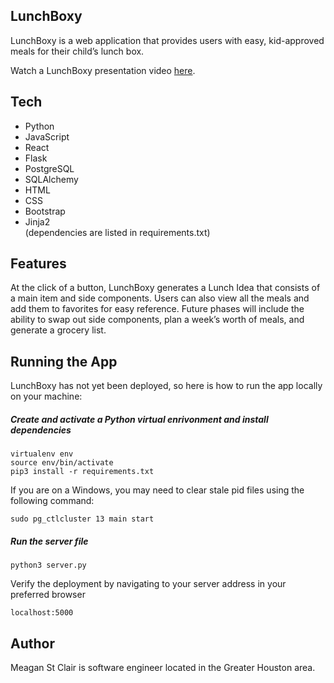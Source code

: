 <h2 class="code-line" data-line-start=0 data-line-end=1 ><a id="LunchBoxy_0"></a>LunchBoxy</h2>
<p class="has-line-data" data-line-start="1" data-line-end="2">LunchBoxy is a web application that provides users with easy, kid-approved meals for their child’s lunch box.</p>
<p class="has-line-data" data-line-start="3" data-line-end="4">Watch a LunchBoxy presentation video <a href="https://youtu.be/EnDWrE_RAqg">here</a>.</p>
<h2 class="code-line" data-line-start=5 data-line-end=6 ><a id="Tech_5"></a>Tech</h2>
<ul>
<li class="has-line-data" data-line-start="6" data-line-end="7">Python</li>
<li class="has-line-data" data-line-start="7" data-line-end="8">JavaScript</li>
<li class="has-line-data" data-line-start="8" data-line-end="9">React</li>
<li class="has-line-data" data-line-start="9" data-line-end="10">Flask</li>
<li class="has-line-data" data-line-start="10" data-line-end="11">PostgreSQL</li>
<li class="has-line-data" data-line-start="11" data-line-end="12">SQLAlchemy</li>
<li class="has-line-data" data-line-start="12" data-line-end="13">HTML</li>
<li class="has-line-data" data-line-start="13" data-line-end="14">CSS</li>
<li class="has-line-data" data-line-start="14" data-line-end="15">Bootstrap</li>
<li class="has-line-data" data-line-start="15" data-line-end="18">Jinja2<br>
(dependencies are listed in requirements.txt)</li>
</ul>
<h2 class="code-line" data-line-start=18 data-line-end=19 ><a id="Features_18"></a>Features</h2>
<p class="has-line-data" data-line-start="19" data-line-end="20">At the click of a button, LunchBoxy generates a Lunch Idea that consists of a main item and side components. Users can also view all the meals and add them to favorites for easy reference. Future phases will include the ability to swap out side components, plan a week’s worth of meals, and generate a grocery list.</p>
<h2 class="code-line" data-line-start=21 data-line-end=22 ><a id="Running_the_App_21"></a>Running the App</h2>
<p class="has-line-data" data-line-start="22" data-line-end="23">LunchBoxy has not yet been deployed, so here is how to run the app locally on your machine:</p>
<h5 class="code-line" data-line-start=23 data-line-end=24 ><a id="Create_and_activate_a_Python_virtual_enrivonment_and_install_dependencies_23"></a>Create and activate a Python virtual enrivonment and install dependencies</h5>
<pre><code class="has-line-data" data-line-start="25" data-line-end="29" class="language-python">virtualenv env
source env/bin/activate
pip3 install -r requirements.txt
</code></pre>
<p class="has-line-data" data-line-start="29" data-line-end="30">If you are on a Windows, you may need to clear stale pid files using the following command:</p>
<pre><code class="has-line-data" data-line-start="31" data-line-end="33" class="language-python">sudo pg_ctlcluster <span class="hljs-number">13</span> main start
</code></pre>
<h5 class="code-line" data-line-start=33 data-line-end=34 ><a id="Run_the_server_file_33"></a>Run the server file</h5>
<pre><code class="has-line-data" data-line-start="35" data-line-end="37" class="language-python">python3 server.py
</code></pre>
<p class="has-line-data" data-line-start="37" data-line-end="38">Verify the deployment by navigating to your server address in your preferred browser</p>
<pre><code class="has-line-data" data-line-start="39" data-line-end="41">localhost:5000
</code></pre>
<h2 class="code-line" data-line-start=41 data-line-end=42 ><a id="Author_41"></a>Author</h2>
<p class="has-line-data" data-line-start="42" data-line-end="43">Meagan St Clair is software engineer located in the Greater Houston area.</p>